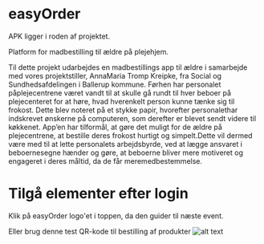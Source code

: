 # easyOrder
APK ligger i roden af projektet.

Platform for madbestilling til ældre på plejehjem.

Til dette projekt udarbejdes en madbestillings app til ældre i samarbejde med vores projektstiller, AnnaMaria Tromp Kreipke, fra Social 
og Sundhedsafdelingen i Ballerup kommune. Førhen har personalet påplejecentrene været vandt til at skulle gå rundt til hver beboer på 
plejecenteret for at høre, hvad hverenkelt person kunne tænke sig til frokost. Dette blev noteret på et stykke papir, hvorefter 
personalethar indskrevet ønskerne på computeren, som derefter er blevet sendt videre til køkkenet. App’en har tilformål, at gøre det 
muligt for de ældre på plejecentrene, at bestille deres frokost hurtigt og simpelt.Dette vil dermed være med til at lette personalets 
arbejdsbyrde, ved at lægge ansvaret i beboernesegne hænder og gøre, at beboerne bliver mere motiveret og engageret i deres måltid, da 
de får meremedbestemmelse.

# Tilgå elementer efter login
Klik på easyOrder logo'et i toppen, da den guider til næste event.

Eller brug denne test QR-kode til bestilling af produkter
![alt text](https://i.imgur.com/VZNQEW7.png)
